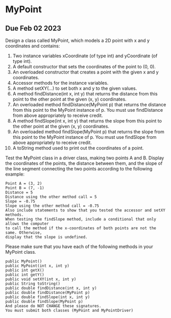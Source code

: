 # MyPoint
## Due Feb 02 2023

Design a class called MyPoint, which models a 2D point with x and y coordinates and contains:
1. Two instance variables xCoordinate (of type int) and yCoordinate (of type int).
2. A default constructor that sets the coordinates of the point to (0, 0).
3. An overloaded constructor that creates a point with the given x and y coordinates.
4. Accessor methods for the instance variables.
5. A method setXY(...) to set both x and y to the given values.
6. A method findDistance(int x, int y) that returns the distance from this point to the other
point at the given (x, y) coordinates.
7. An overloaded method findDistance(MyPoint p) that returns the distance from this
point to the MyPoint instance of p. You must use findDistance from above appropriately
to receive credit.
8. A method findSlope(int x, int y) that returns the slope from this point to the other point
at the given (x, y) coordinates.
9. An overloaded method findSlope(MyPoint p) that returns the slope from this point to
the MyPoint instance of p. You must use findSlope from above appropriately to receive
credit.
10. A toString method used to print out the coordinates of a point.

Test the MyPoint class in a driver class, making two points A and B. Display the
coordinates of the points, the distance between them, and the slope of the line segment
connecting the two points according to the following example:
```
Point A = (3, 2)
Point B = (7, -1)
Distance = 5
Distance using the other method call = 5
Slope = -0.75
Slope using the other method call = -0.75
Also include statements to show that you tested the accessor and setXY methods.
When testing the findSlope method, include a conditional that only allows the computer
to call the method if the x-coordinates of both points are not the same. Otherwise,
display that the slope is undefined.
```

Please make sure that you have each of the following methods in your MyPoint class.
```
public MyPoint()
public MyPoint(int x, int y)
public int getX()
public int getY()
public void setXY(int x, int y)
public String toString()
public double findDistance(int x, int y)
public double findDistance(MyPoint p)
public double findSlope(int x, int y)
public double findSlope(MyPoint p)
And please do NOT CHANGE these signatures.
You must submit both classes (MyPoint and MyPointDriver)
```
